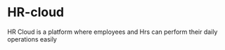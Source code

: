 # HR-cloud
HR Cloud is a platform where employees and Hrs can perform their daily operations easily 
